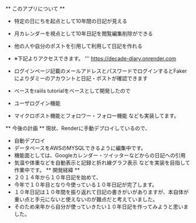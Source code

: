 ** このアプリについて **
* 特定の日にちを起点として10年間の日記が見える
* 月カレンダーを視点として10年日記を閲覧編集削除ができる
* 他の人や自分のポストを引用して利用して日記を作れる
* ※下記よりアクセスできます。
''' https://decade-diary.onrender.com
* ログインページ記載のメールアドレスとパスワードでログインするとFakerによりダミーのアカウントと日記・ポストが確認できます

* ベースをraiils tutorialをベースとして開発したので
* ユーザログイン機能
* マイクロポスト機能とフォロワー・フォロー機能
なども実装してます。

** 今後の計画 **
現状、Renderに手動デプロイしているので、
* 自動デプロイ
* データベースをAWSのMYSQLできるように編集中です。
* 機能面としては、Googleカレンダー・ツイッターなどからの日記への引用
* 気温や体重などを自動表示と記録と折れ線グラフ表示
などを実装を目指して作業中です。
** 開発経緯 **
* ２０１４年から１０年日記を始めて、
* 今年で１０年目となり今使っている１０年日記が完了します。
* １０年日記は１０年間を振り返れて日記の書きがいがありますが、本自体が重い点と手元にないと使えないのが難点だと考えていました。
* そのため来年から自分が使っていきたい１０年日記を作ってみようと思いました。
